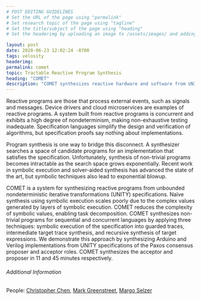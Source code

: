 ```yaml
---
# POST EDITING GUIDELINES
# Set the URL of the page using "permalink"
# Set research topic of the page using "tagline"
# Set the title/subject of the page using "heading"
# Set the headerimg by uploading an image to /assets/images/ and adding the URL to "headerimg"

layout: post
date: 2020-06-23 12:02:24 -0700
tags: velosity
headerimg:
permalink: comet
topic: Tractable Reactive Program Synthesis
heading: "COMET"
description: "COMET synthesizes reactive hardware and software from UNITY protocol specifications."
---
```

<!-- Project Overview section -->
<div class="container-fluid bg-gray my-5 py-5">
    <div class="container pt-4">
        <P>
	Reactive programs are those that process external events, such as signals
	and messages. Device drivers and cloud microservices are examples of reactive
	programs. A system built from reactive programs is concurrent and
	exhibits a high degree of nondeterminism, making non-exhaustive testing
	inadequate. Specification languages simplify the design and verification of
	algorithms, but specification proofs say nothing about implementations.
	</p>
	<p>
	Program synthesis is one way to bridge this disconnect. A synthesizer
	searches a space of candidate programs for an implementation that satisfies
	the specification. Unfortunately, synthesis of non-trivial programs becomes
	intractable as the search space grows exponentially. Recent work in symbolic
	execution and solver-aided synthesis has advanced the state of the art,
	but symbolic techniques also lead to exponential blowup.
	</p>
	<p>
	COMET is a system for synthesizing reactive programs
	from unbounded nondeterministic iterative transformations (UNITY)
	specifications. Naïve synthesis using symbolic execution scales
	poorly due to the complex values generated by layers of symbolic execution.
	COMET reduces the complexity of symbolic values, enabling task
	decomposition. COMET synthesizes non-trivial programs for sequential and
	concurrent languages by applying three techniques: symbolic execution of
	the specification into guarded traces, intermediate target trace synthesis,
	and recursive synthesis of target expressions. We demonstrate this approach by
	synthesizing Arduino and Verilog implementations from UNITY specifications of the
	Paxos consensus proposer and acceptor roles. COMET synthesizes the acceptor
	and proposer in 11 and 45 minutes respectively.
        </p>
    </div>
</div>
<!-- /Project Overview section -->
<!-- Project Details and Additional Info -->
<div class="container">
    <h6>Additional Information</h6>
        <P>People:
	<a href="https://github.com/chchen">Christopher Chen</a>,
	<a href="https://www.cs.ubc.ca/~mrg/">Mark Greenstreet</a>,
	<a href="https://www.seltzer.com/margo/">Margo Selzer</a>
	</P>
</div>
<!-- /Project Details and Additional Info -->
